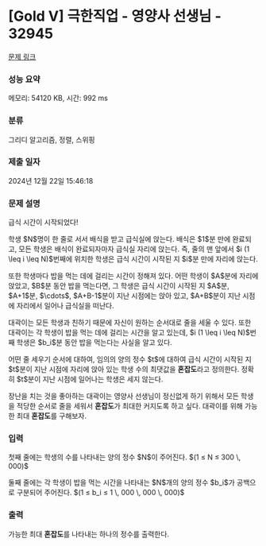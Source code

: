 # [Gold V] 극한직업 - 영양사 선생님 - 32945 

[문제 링크](https://www.acmicpc.net/problem/32945) 

### 성능 요약

메모리: 54120 KB, 시간: 992 ms

### 분류

그리디 알고리즘, 정렬, 스위핑

### 제출 일자

2024년 12월 22일 15:46:18

### 문제 설명

<p>급식 시간이 시작되었다!</p>

<p>학생 $N$명이 한 줄로 서서 배식을 받고 급식실에 앉는다. 배식은 $1$분 만에 완료되고, 모든 학생은 배식이 완료되자마자 급식실 자리에 앉는다. 즉, 줄의 맨 앞에서 $i (1 \leq i \leq N)$번째에 위치한 학생은 급식 시간이 시작된 지 $i$분 만에 자리에 앉는다.</p>

<p>또한 학생마다 밥을 먹는 데에 걸리는 시간이 정해져 있다. 어떤 학생이 $A$분에 자리에 앉았고, $B$분 동안 밥을 먹는다면, 그 학생은 급식 시간이 시작된 지 $A$분, $A+1$분, $\cdots$, $A+B-1$분이 지난 시점에는 앉아 있고, $A+B$분이 지난 시점에 자리에서 일어나 급식실을 떠난다.</p>

<p>대곽이는 모든 학생과 친하기 때문에 자신이 원하는 순서대로 줄을 세울 수 있다. 또한 대곽이는 각 학생이 밥을 먹는 데에 걸리는 시간을 알고 있는데, $i (1 \leq i \leq N)$번째 학생은 $b_i$분 동안 밥을 먹는다는 사실을 알고 있다.</p>

<p>어떤 줄 세우기 순서에 대하여, 임의의 양의 정수 $t$에 대하여 급식 시간이 시작된 지 $t$분이 지난 시점에 자리에 앉아 있는 학생 수의 최댓값을 <strong>혼잡도</strong>라고 정의한다. 정확히 $t$분이 지난 시점에 일어나는 학생은 세지 않는다.</p>

<p>장난을 치는 것을 좋아하는 대곽이는 영양사 선생님이 정신없게 하기 위해서 모든 학생을 적당한 순서로 줄을 세워서 <strong>혼잡도</strong>가 최대한 커지도록 하고 싶다. 대곽이를 위해 가능한 최대 <strong>혼잡도</strong>를 구해보자.</p>

### 입력 

 <p>첫째 줄에는 학생의 수를 나타내는 양의 정수 $N$이 주어진다. $(1 ≤ N ≤ 300 \, 000)$</p>

<p>둘째 줄에는 각 학생이 밥을 먹는 시간을 나타내는 $N$개의 양의 정수 $b_i$가 공백으로 구분되어 주어진다. $(1 ≤ b_i ≤ 1 \, 000 \, 000 \, 000)$</p>

### 출력 

 <p>가능한 최대 <strong>혼잡도</strong>를 나타내는 하나의 정수를 출력한다.</p>


